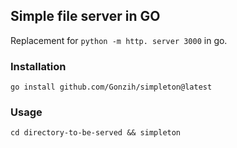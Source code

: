 ## Simple file server in GO

Replacement for `python -m http. server 3000` in go.

### Installation

```
go install github.com/Gonzih/simpleton@latest
```

### Usage

```
cd directory-to-be-served && simpleton
```
